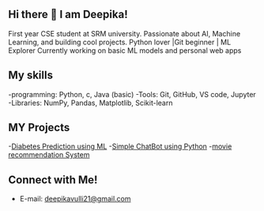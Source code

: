 ## Hi there 👋 I am Deepika! 

First year CSE student at SRM university.
Passionate about AI, Machine Learning, and building cool projects. 
Python lover |Git beginner | ML Explorer
Currently working on basic ML models and personal web apps

## My skills
-programming: Python, c, Java (basic)
-Tools: Git, GitHub, VS code, Jupyter
-Libraries: NumPy, Pandas, Matplotlib, Scikit-learn

## MY Projects
-[Diabetes Prediction using ML](#)
-[Simple ChatBot using Python](#)
-[movie recommendation System](#)

## Connect with Me!
- E-mail: deepikavulli21@gmail.com
